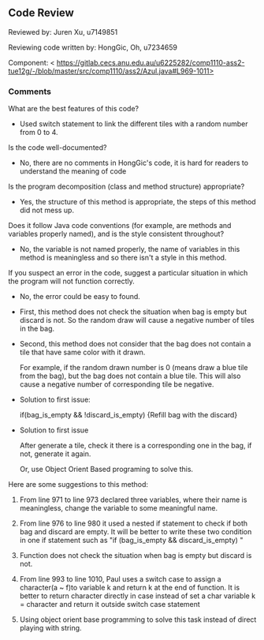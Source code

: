 ## Code Review

Reviewed by: Juren Xu, u7149851

Reviewing code written by: HongGic, Oh, u7234659

Component: < https://gitlab.cecs.anu.edu.au/u6225282/comp1110-ass2-tue12g/-/blob/master/src/comp1110/ass2/Azul.java#L969-1011>

### Comments
What are the best features of this code?
- Used switch statement to link the different tiles with a random number from 0 to 4.

Is the code well-documented?
- No, there are no comments in HongGic's code, it is hard for readers to understand the meaning of code


Is the program decomposition (class and method structure) appropriate?
- Yes, the structure of this method is appropriate, the steps of this method did not mess up.

Does it follow Java code conventions (for example, are methods and variables properly named), and is the style consistent throughout?
- No, the variable is not named properly, the name of variables in this method is meaningless and so there isn't a style in this method. 

If you suspect an error in the code, suggest a particular situation in which the program will not function correctly.
- No, the error could be easy to found.
  

- First, this method does not check the situation when bag is empty but discard is not. So the random draw will cause a negative number of tiles in the bag.
  

- Second, this method does not consider that the bag does not contain a tile that have same color with it drawn.
  
   For example, if the random drawn number is 0 (means draw a blue tile from the bag), but the bag does not contain a blue tile.
  This will also cause a negative number of corresponding tile be negative. 

- Solution to first issue: 

   if(bag_is_empty && !discard_is_empty) {Refill bag with the discard}

- Solution to first issue
   
   After generate a tile, check it there is a corresponding one in the bag, if not, generate it again.
   
   Or, use Object Orient Based programing to solve this.


Here are some suggestions to this method:

1. From line 971 to line 973 declared three variables, where their name is meaningless, change the variable to some meaningful name.


2. From line 976 to line 980 it used a nested if statement to check if both bag and discard are empty. It will be better to write
   these two condition in one if statement such as "if (bag_is_empty && discard_is_empty) "
   
   
3. Function does not check the situation when bag is empty but discard is not.


4. From line 993 to line 1010, Paul uses a switch case to assign a character(a ~ f)to variable k and return k at the end of function. 
    It is better to return character directly in case instead of set a char variable k = character and return it outside switch case statement


5. Using object orient base programming to solve this task instead of direct playing with string.


